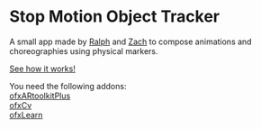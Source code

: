 # Stop Motion Object Tracker

A small app made by <a href="http://www.ralphkim.com/">Ralph</a> and <a href="http://zrispo.co/">Zach</a> to compose animations and choreographies using physical markers.<br />

<a href="https://docs.google.com/presentation/d/1AIa2y5DeZClkpIosLk6njLB60a2rZnhI-ZJ-uk-TTb4/edit#slide=id.p">See how it works!</a>

You need the following addons:<br />
<a href="https://github.com/fishkingsin/ofxARtoolkitPlus">ofxARtoolkitPlus<br />
<a href="https://github.com/kylemcdonald/ofxCv">ofxCv<br />
<a href="https://github.com/genekogan/ofxLearn">ofxLearn<br />
